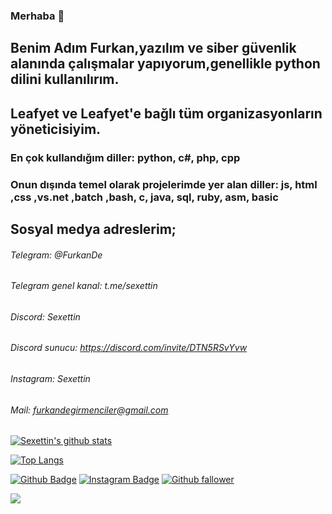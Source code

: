 ### Merhaba 👋
## Benim Adım Furkan,yazılım ve siber güvenlik alanında çalışmalar yapıyorum,genellikle python dilini kullanılırım.
## Leafyet ve Leafyet'e bağlı tüm organizasyonların yöneticisiyim.
### En çok kullandığım diller: python, c#, php, cpp
### Onun dışında temel olarak projelerimde yer alan diller: js, html ,css ,vs.net ,batch ,bash, c, java, sql, ruby, asm, basic
## Sosyal medya adreslerim;
###### Telegram: @FurkanDe
###### Telegram genel kanal: t.me/sexettin 
###### Discord: Sexettin
###### Discord sunucu: https://discord.com/invite/DTN5RSvYvw
###### Instagram: Sexettin 
###### Mail: furkandegirmenciler@gmail.com


[![Sexettin's github stats](https://github-readme-stats.vercel.app/api?username=sexettin78&count_private=true&show_icons=true&theme=radical&hide_rank=false)](https://github.com/anuraghazra/github-readme-stats)

[![Top Langs](https://github-readme-stats.vercel.app/api/top-langs/?username=sexettin78)](https://github.com/anuraghazra/github-readme-stats)

[![Github Badge](https://img.shields.io/badge/-Github-000?style=quare&labelColor=000&logo=Github&logoColor=white&link=link)](https://github.com/sexettin78) 
[![Instagram Badge](https://img.shields.io/badge/-Instagram-C13584?style=flat-quare&labelColor=C13584&logo=instagram&logoColor=white&link=link)](https://instagram.com/sexettin) 
[![Github fallower](https://img.shields.io/github/followers/sexettin78?style=social)](https://github.com/sexettin78) 

![](https://komarev.com/ghpvc/?username=sexettin78)
